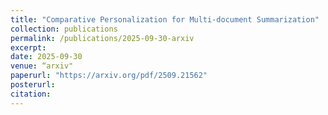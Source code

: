 ```yaml
---
title: "Comparative Personalization for Multi-document Summarization"
collection: publications
permalink: /publications/2025-09-30-arxiv
excerpt: 
date: 2025-09-30
venue: “arxiv"
paperurl: "https://arxiv.org/pdf/2509.21562"
posterurl: 
citation: 
---
```

